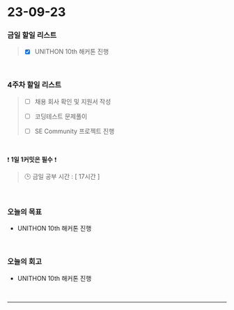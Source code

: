 # 23-09-23
### 금일 할일 리스트
> - [x]  UNITHON 10th 해커톤 진행



<br/>

### 4주차 할일 리스트  
> - [ ]  채용 회사 확인 및 지원서 작성
>
> - [ ]  코딩테스트 문제풀이
>
> - [ ]  SE Community 프로젝트 진행

<br/>

❗ **1일 1커밋은 필수** ❗
> 🕒 금일 공부 시간 : [ 17시간 ]
  
<br/>

### 오늘의 목표
- UNITHON 10th 해커톤 진행

<br>

### 오늘의 회고
- UNITHON 10th 해커톤 진행


<br/>

------------  
